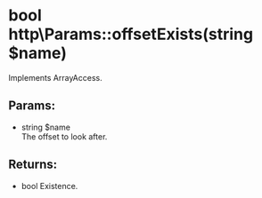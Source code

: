 # bool http\Params::offsetExists(string $name)

Implements ArrayAccess.

## Params:

* string $name  
  The offset to look after.

## Returns:

* bool Existence.
